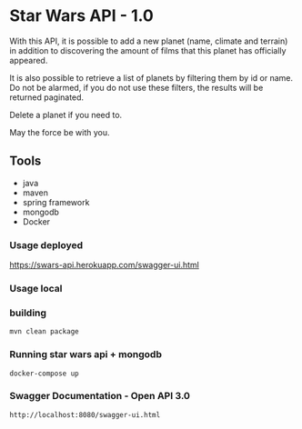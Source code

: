 #  Star Wars API - 1.0

With this API, it is possible to add a new planet (name, climate and terrain) in addition to discovering the amount of films that this planet has officially appeared.

It is also possible to retrieve a list of planets by filtering them by id or name. Do not be alarmed, if you do not use these filters, the results will be returned paginated.

Delete a planet if you need to.

May the force be with you.


## Tools
* java
* maven  
* spring framework
* mongodb
* Docker

### Usage deployed

https://swars-api.herokuapp.com/swagger-ui.html

### Usage local

### building 
```
mvn clean package
```
### Running star wars api + mongodb
```
docker-compose up
```
### Swagger Documentation - Open API 3.0
```
http://localhost:8080/swagger-ui.html
```
